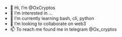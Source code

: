 - 👋 Hi, I’m @OxCryptos
- 👀 I’m interested in ...
- 🌱 I’m currently learning bash, cli, python
- 💞️ I’m looking to collaborate on web3
- 📫 To reach me found me in telegram @Ox_cryptos

<!---
OxCryptos/OxCryptos is a ✨ special ✨ repository because its `README.md` (this file) appears on your GitHub profile.
You can click the Preview link to take a look at your changes.
--->
